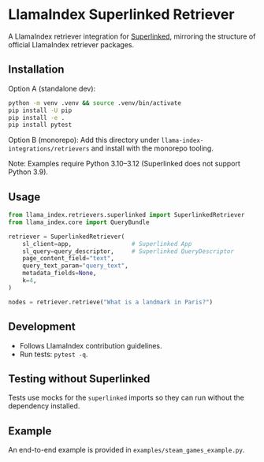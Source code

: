 # LlamaIndex Superlinked Retriever

A LlamaIndex retriever integration for [Superlinked](https://github.com/superlinked/superlinked), mirroring the structure of official LlamaIndex retriever packages.

## Installation

Option A (standalone dev):

```bash
python -m venv .venv && source .venv/bin/activate
pip install -U pip
pip install -e .
pip install pytest
```

Option B (monorepo): Add this directory under `llama-index-integrations/retrievers` and install with the monorepo tooling.

Note: Examples require Python 3.10–3.12 (Superlinked does not support Python 3.9).

## Usage

```python
from llama_index.retrievers.superlinked import SuperlinkedRetriever
from llama_index.core import QueryBundle

retriever = SuperlinkedRetriever(
    sl_client=app,                 # Superlinked App
    sl_query=query_descriptor,     # Superlinked QueryDescriptor
    page_content_field="text",
    query_text_param="query_text",
    metadata_fields=None,
    k=4,
)

nodes = retriever.retrieve("What is a landmark in Paris?")
```

## Development

- Follows LlamaIndex contribution guidelines.
- Run tests: `pytest -q`.

## Testing without Superlinked

Tests use mocks for the `superlinked` imports so they can run without the dependency installed.

## Example

An end-to-end example is provided in `examples/steam_games_example.py`.
